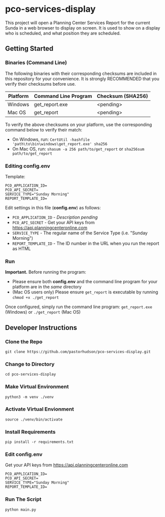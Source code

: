 # pco-services-display

This project will open a Planning Center Services Report for the current Sunda in a web browser to display on screen.
It is used to show on a display who is scheduled, and what position they are scheduled.


## Getting Started

### Binaries (Command Line)

The following binaries with their corresponding checksums are included in this repository for your convenience. It is strongly RECOMMENDED that you verify their checksums before use.

| Platform | Command Line Program       | Checksum (SHA256)   |
|----------|----------------------------|---------------------|
| Windows  | get_report.exe             | \<pending\>         |
| Mac OS   | get_report                 | \<pending\>         |


To verify the above checksums on your platform, use the corresponding command below to verify their match:
- On Windows, run: `CertUtil -hashfile 'path\to\bin\windows\get_report.exe' sha256`
- On Mac OS, run: `shasum -a 256 path/to/get_report` or `sha256sum path/to/get_report`

### Editing config.env
Template:
```
PCO_APPLICATION_ID=
PCO_API_SECRET=
SERVICE_TYPE="Sunday Morning"
REPORT_TEMPLATE_ID=
```

Edit settings in this file (**config.env**) as follows:
- `PCO_APPLICATION_ID` - *Description pending*
- `PCO_API_SECRET` - Get your API keys from https://api.planningcenteronline.com
- `SERVICE_TYPE` - The regular name of the Service Type (i.e. "Sunday Morning")
- `REPORT_TEMPLATE_ID` - The ID number in the URL when you run the report as HTML

### Run
**Important.** Before running the program:
- Please ensure both **config.env** and the command line program for your platform are in the *same* directory
- (Mac OS users only) Please ensure `get_report` is executable by running `chmod +x ./get_report`

Once configured, simply run the command line program: `get_report.exe` (Windows) or `./get_report` (Mac OS)

## Developer Instructions
### Clone the Repo
`git clone https://github.com/pastorhudson/pco-services-display.git`

### Change to Directory
`cd pco-services-display`

### Make Virtual Environment
`python3 -m venv ./venv`

### Activate Virtual Envionment
`source ./venv/bin/activate`

### Install Requirements
`pip install -r requirements.txt`

### Edit config.env
Get your API keys from https://api.planningcenteronline.com
```
PCO_APPLICATION_ID=
PCO_API_SECRET=
SERVICE_TYPE="Sunday Morning"
REPORT_TEMPLATE_ID=
```

### Run The Script
`python main.py`
